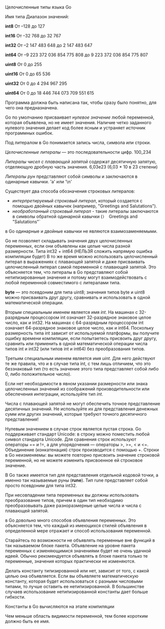 Целочисленные типы языка Go

Имя типа Диапазон значений:

**int8** От –128 до 127

**int16** От –32 768 до 32 767

**int32** От –2 147 483 648 до 2 147 483 647

**int64** От –9 223 372 036 854 775 808 до 9 223 372 036 854 775 807

**uint8** От 0 до 255

**uint16** От 0 до 65 536

**uint32** От 0 до 4 294 967 295

**uint64** От 0 до 18 446 744 073 709 551 615

Программа должна быть написана так, чтобы сразу было понятно, для чего она предназначена.

Go по умолчанию присваивает *нулевое значение* любой переменной, которая объявлена, но не имеет значения. Наличие четко заданного нулевого значения делает код более ясным и устраняет источник программных ошибок.

Под литералом в Go понимается запись числа, символа или строки.

*Целочисленные литералы* — это последовательности цифр.  100_234

*Литералы чисел с плавающей запятой* содержат десятичную запятую, отделяющую дробную часть значения. 6,03e23  (6,03 * 10 в 23 степени)

*Литералы рун* представляют собой символы и заключаются в одинарные кавычки. 'a' или '\n'

Существует два способа обозначения строковых литералов:  

- *интерпретируемый строковый литерал*, который создается с помощью двойных кавычек (например, "Greetings and Salutations").
- *необработанный строковый литерал* - такие литералы заключаются в символы обратной одинарной кавычки (`)  `Greetings and "Salutations"`

в Go одинарные и двойные кавычки не являются взаимозаменяемыми. 

Go не позволяет складывать значения двух целочисленных переменных, если они объявлены как целые числа разной размерности. Типа int32 + int64 (НЕЛЬЗЯ сложить напрямую ошибка компиляции будет)
В то же время можно использовать целочисленный литерал в выражениях с плавающей запятой и даже присваивать целочисленный литерал самой переменной с плавающей запятой. Это объясняется тем, что литералы в Go представляют собой нетипизированные
значения и потому могут взаимодействовать с любой переменной совместимого с литералами типа. 

**byte** — это псевдоним для типа uint8; значения типов byte и uint8 можно присваивать друг другу, сравнивать и использовать в одной математической операции.

Вторым специальным именем является имя *int*. На машинах с 32-разрядным процессором int означает 32-разрядное знаковое целое число, как и int32. На машинах с 64-разрядным процессором int означает 64-разрядное знаковое целое число, как и int64. Поскольку размерность типа int зависит от используемой платформы, вы получите ошибку времени компиляции, если попытаетесь присвоить друг другу, сравнить или применить в одной математической операции числа типов int и int32 (или типов int и int64) без преобразования типов.

Третьим специальным именем является имя *uint*. Для него действуют те же правила, что и в случае типа int, с тем лишь отличием, что это беззнаковый тип (то есть значение этого типа представляет собой либо 0, либо положительное число).

Если нет необходимости в явном указании размерности или знака целочисленных значений из соображений производительности или обеспечения интеграции, используйте тип *int*.

Числа с плавающей запятой не могут обеспечить точное представление десятичных значений. Не используйте их для представления денежных сумм или других значений, которые требуют точного десятичного представления!

Нулевым значением в случае строк является пустая строка. Go поддерживает стандарт Unicode: в строку можно поместить любой символ стандарта Unicode. Для сравнения строк используют
операторы == и !=, а для упорядочения — операторы >, >=, < и <=. Объединение (конкатенация) строк производится с помощью +.
Строки в Go неизменяемы: вы можете повторно присвоить значение строковой переменной, но не можете изменить присвоенное ей строковое значение.

В Go также имеется тип для представления отдельной кодовой точки, а именно так называемые руны (**rune**). Тип rune представляет собой просто псевдоним для типа int32.

При несовпадении типа переменных вы должны использовать преобразование типов, причем в один тип необходимо преобразовывать даже разноразмерные целые числа и числа с плавающей запятой. 

в Go довольно много способов объявления переменных. Это объясняется тем, что каждый из имеющихся стилей объявления в определенной мере отражает и способ использования переменной. 

Старайтесь по возможности не объявлять переменные вне функций в так называемом блоке пакета. Объявление на уровне пакета переменных с изменяющимися значениями будет не очень удачной идеей. 
Обычно рекомендуется объявлять в блоке пакета только те переменные, значения которых практически не изменяются.

Делать константу типизированной или нет, зависит от того, с какой целью она объявляется. Если вы объявляете математическую константу, которая будет использоваться с разными числовыми типами, то лучше оставить ее нетипизированной. В большинстве случаев использование нетипизированной константы дает больше гибкости.

Константы в Go вычисляются на этапе компиляции
 
Чем меньше область видимости переменной, тем более коротким должно быть ее имя.
